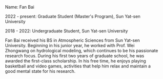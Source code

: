 Name: Fan Bai


2022 - present: Graduate Student (Master's Program), Sun Yat-sen University

2018 - 2022: Undergraduate Student, Sun Yat-sen University

Fan Bai received his BS in Atmospheric Sciences from Sun Yat-sen University. Beginning in his junior year, he worked with Prof. Wei Zhongwang on hydrological modeling, which continues to be his passionate research focus. During his first two years of graduate school, he was awarded the first-class scholarship. In his free time, he enjoys playing basketball and video games, activities that help him relax and maintain a good mental state for his research.